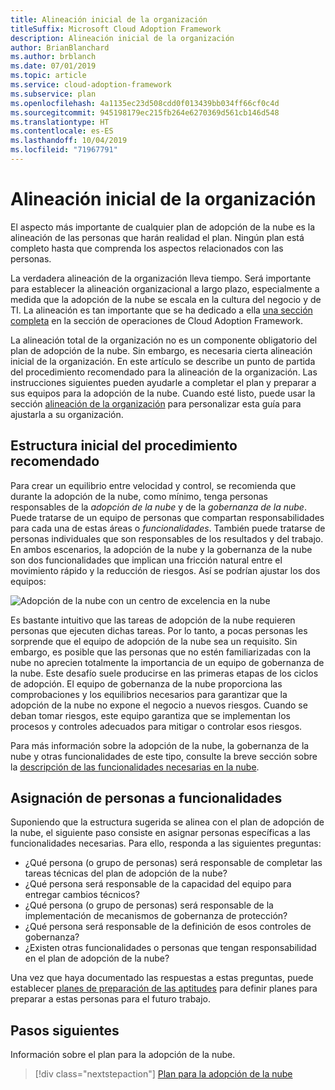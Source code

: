 ```yaml
---
title: Alineación inicial de la organización
titleSuffix: Microsoft Cloud Adoption Framework
description: Alineación inicial de la organización
author: BrianBlanchard
ms.author: brblanch
ms.date: 07/01/2019
ms.topic: article
ms.service: cloud-adoption-framework
ms.subservice: plan
ms.openlocfilehash: 4a1135ec23d508cdd0f013439bb034ff66cf0c4d
ms.sourcegitcommit: 945198179ec215fb264e6270369d561cb146d548
ms.translationtype: HT
ms.contentlocale: es-ES
ms.lasthandoff: 10/04/2019
ms.locfileid: "71967791"
---
```

# <a name="initial-organization-alignment"></a>Alineación inicial de la organización

El aspecto más importante de cualquier plan de adopción de la nube es la alineación de las personas que harán realidad el plan. Ningún plan está completo hasta que comprenda los aspectos relacionados con las personas.

La verdadera alineación de la organización lleva tiempo. Será importante para establecer la alineación organizacional a largo plazo, especialmente a medida que la adopción de la nube se escala en la cultura del negocio y de TI. La alineación es tan importante que se ha dedicado a ella [una sección completa](../organize/index.md) en la sección de operaciones de Cloud Adoption Framework.

La alineación total de la organización no es un componente obligatorio del plan de adopción de la nube. Sin embargo, es necesaria cierta alineación inicial de la organización. En este artículo se describe un punto de partida del procedimiento recomendado para la alineación de la organización. Las instrucciones siguientes pueden ayudarle a completar el plan y preparar a sus equipos para la adopción de la nube. Cuando esté listo, puede usar la sección [alineación de la organización](../organize/index.md) para personalizar esta guía para ajustarla a su organización.

## <a name="initial-best-practice-structure"></a>Estructura inicial del procedimiento recomendado

Para crear un equilibrio entre velocidad y control, se recomienda que durante la adopción de la nube, como mínimo, tenga personas responsables de la *adopción de la nube* y de la *gobernanza de la nube*. Puede tratarse de un equipo de personas que compartan responsabilidades para cada una de estas áreas o *funcionalidades*. También puede tratarse de personas individuales que son responsables de los resultados y del trabajo. En ambos escenarios, la adopción de la nube y la gobernanza de la nube son dos funcionalidades que implican una fricción natural entre el movimiento rápido y la reducción de riesgos. Así se podrían ajustar los dos equipos:

![Adopción de la nube con un centro de excelencia en la nube](../_images/ready/org-ready-best-practice.png)

Es bastante intuitivo que las tareas de adopción de la nube requieren personas que ejecuten dichas tareas. Por lo tanto, a pocas personas les sorprende que el equipo de adopción de la nube sea un requisito. Sin embargo, es posible que las personas que no estén familiarizadas con la nube no aprecien totalmente la importancia de un equipo de gobernanza de la nube. Este desafío suele producirse en las primeras etapas de los ciclos de adopción. El equipo de gobernanza de la nube proporciona las comprobaciones y los equilibrios necesarios para garantizar que la adopción de la nube no expone el negocio a nuevos riesgos. Cuando se deban tomar riesgos, este equipo garantiza que se implementan los procesos y controles adecuados para mitigar o controlar esos riesgos.

Para más información sobre la adopción de la nube, la gobernanza de la nube y otras funcionalidades de este tipo, consulte la breve sección sobre la [descripción de las funcionalidades necesarias en la nube](../organize/index.md?#understand-required-cloud-capabilities).

## <a name="map-people-to-capabilities"></a>Asignación de personas a funcionalidades

Suponiendo que la estructura sugerida se alinea con el plan de adopción de la nube, el siguiente paso consiste en asignar personas específicas a las funcionalidades necesarias. Para ello, responda a las siguientes preguntas:

- ¿Qué persona (o grupo de personas) será responsable de completar las tareas técnicas del plan de adopción de la nube?
- ¿Qué persona será responsable de la capacidad del equipo para entregar cambios técnicos?
- ¿Qué persona (o grupo de personas) será responsable de la implementación de mecanismos de gobernanza de protección?
- ¿Qué persona será responsable de la definición de esos controles de gobernanza?
- ¿Existen otras funcionalidades o personas que tengan responsabilidad en el plan de adopción de la nube?

Una vez que haya documentado las respuestas a estas preguntas, puede establecer [planes de preparación de las aptitudes](./adapt-roles-skills-processes.md) para definir planes para preparar a estas personas para el futuro trabajo.

## <a name="next-steps"></a>Pasos siguientes

Información sobre el plan para la adopción de la nube.

> [!div class="nextstepaction"]
> [Plan para la adopción de la nube](./plan-intro.md)
